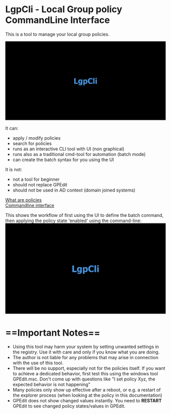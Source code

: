 # LgpCli - Local Group policy CommandLine Interface
This is a tool to manage your local group policies. 

[![Screencast of LgpCli Main workflow](./doc/SearchAndSetPolicy.gif)](https://github.com/BerndK/LgpCli/raw/refs/heads/main/doc/SearchAndSetPolicy.mp4 "Click to see video pause/stoppable")

It can:
 - apply / modify policies
 - search for policies
 - runs as an interactive CLI tool with UI (non graphical)
 - runs also as a traditional cmd-tool for automation (batch mode)
 - can create the batch syntax for you using the UI
 
It is not: 
 - not a tool for beginner
 - should not replace GPEdit
 - should not be used in AD context (domain joined systems)

 [What are policies](./doc/LocalGroupPolicy.md)<br>
 [Commandline interface](./doc/Commandline.md)

 This shows the workflow of first using the UI to define the batch command, then applying the policy state 'enabled' using the command-line:
 ![full workflow](./doc/SetPolicyCmdline.gif)

 # ==Important Notes==
 - Using this tool may harm your system by setting unwanted settings in the registry. Use it with care and only if you know what you are doing.
 - The author is not liable for any problems that may arise in connection with the use of this tool.
 - There will be no support, especially not for the policies itself. If you want to achieve a dedicated behavior, first test this using the windows tool GPEdit.msc. Don't come up with questions like "I set policy Xyz, the expected behavior is not happening"
 - Many policies only show up effective after a reboot, or e.g. a restart of the explorer process (when looking at the policy in this documentation) 
 - GPEdit does not show changed values instantly. You need to **RESTART** GPEdit to see changed policy states/values in GPEdit.

